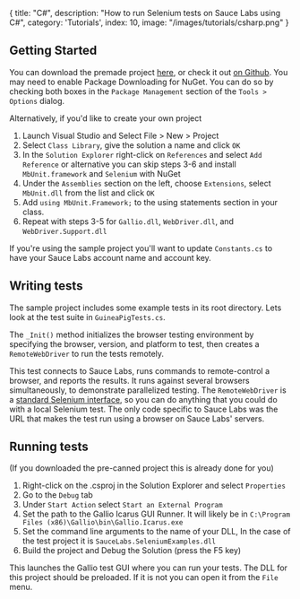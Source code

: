 {
  title: "C#",
  description: "How to run Selenium tests on Sauce Labs using C#",
  category: 'Tutorials',
  index: 10,
  image: "/images/tutorials/csharp.png"
}

## Getting Started

You can download the premade project [here](https://github.com/saucelabs/sauce-dotnet-examples/archive/master.zip), or check it out [on Github](https://github.com/saucelabs/sauce-dotnet-examples/). You may need to enable Package Downloading for NuGet. You can do so by checking both boxes in the `Package Management` section of the `Tools > Options` dialog.

Alternatively, if you'd like to create your own project

1. Launch Visual Studio and Select File > New > Project
2. Select `Class Library`, give the solution a name and click `OK`
3. In the `Solution Explorer` right-click on `References` and select `Add Reference` or alternative you can skip steps 3-6 and install `MbUnit.framework` and `Selenium` with NuGet
4. Under the `Assemblies` section on the left, choose `Extensions`, select `MbUnit.dll` from the list and click `OK`
5. Add `using MbUnit.Framework;` to the using statements section in your class.
6. Repeat with steps 3-5 for `Gallio.dll`, `WebDriver.dll`, and `WebDriver.Support.dll`

If you're using the sample project you'll want to update `Constants.cs` to have your Sauce Labs account name and account key.

## Writing tests

The sample project includes some example tests in its root directory.
Lets look at the test suite in `GuineaPigTests.cs`.

The `_Init()` method initializes the browser testing environment by specifying the
browser, version, and platform to test, then creates a
`RemoteWebDriver` to run the tests remotely.

This test connects to Sauce Labs, runs commands
to remote-control a browser, and reports the results. It runs against several
browsers simultaneously, to demonstrate parallelized testing. The `RemoteWebDriver` is a [standard
Selenium
interface](http://selenium.googlecode.com/git/docs/api/dotnet/html/T_OpenQA_Selenium_Remote_RemoteWebDriver.htm),
so you can do anything that you could do with a
local Selenium test. The only code specific to Sauce Labs was the URL
that makes the test run using a browser on Sauce Labs' servers.

## Running tests

(If you downloaded the pre-canned project this is already done for you)

1. Right-click on the .csproj in the Solution Explorer and select `Properties`
2. Go to the `Debug` tab
3. Under `Start Action` select `Start an External Program`
4. Set the path to the Gallio Icarus GUI Runner. It will likely be in `C:\Program Files (x86)\Gallio\bin\Gallio.Icarus.exe`
5. Set the command line arguments to the name of your DLL, In the case of the test project it is `SauceLabs.SeleniumExamples.dll`
6. Build the project and Debug the Solution (press the F5 key)

This launches the Gallio test GUI where you can run your tests. The DLL for this project should be preloaded. If it is not you can open it from the `File` menu.